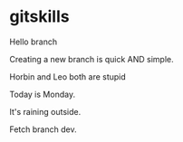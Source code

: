 # gitskills

Hello branch

Creating a new branch is quick AND simple.

Horbin and Leo both are stupid

Today is Monday.

It's raining outside.


Fetch branch dev.